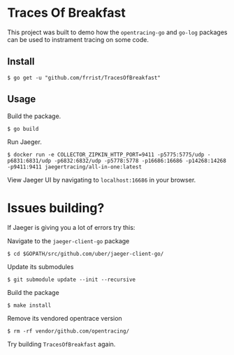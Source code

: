 # Traces Of Breakfast

This project was built to demo how the `opentracing-go` and `go-log` packages can be used to instrament tracing on some code.

## Install

```shell
$ go get -u "github.com/frrist/TracesOfBreakfast"
```

## Usage

Build the package.

```shell
$ go build 
```

Run Jaeger.

```shell
$ docker run -e COLLECTOR_ZIPKIN_HTTP_PORT=9411 -p5775:5775/udp -p6831:6831/udp -p6832:6832/udp -p5778:5778 -p16686:16686 -p14268:14268 -p9411:9411 jaegertracing/all-in-one:latest
```

View Jaeger UI by navigating to `localhost:16686` in your browser. 

# Issues building?

If Jaeger is giving you a lot of errors try this:

Navigate to the `jaeger-client-go` package

```shell
$ cd $GOPATH/src/github.com/uber/jaeger-client-go/
```

Update its submodules

```shell
$ git submodule update --init --recursive
```

Build the package

```shell
$ make install
```

Remove its vendored opentrace version

```shell
$ rm -rf vendor/github.com/opentracing/
```

Try building `TracesOfBreakfast` again.
